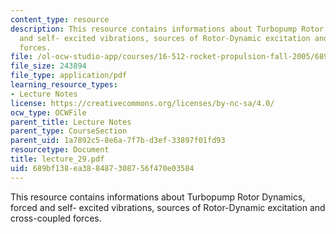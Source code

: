 ```yaml
---
content_type: resource
description: This resource contains informations about Turbopump Rotor Dynamics, forced
  and self- excited vibrations, sources of Rotor-Dynamic excitation and cross-coupled
  forces.
file: /ol-ocw-studio-app/courses/16-512-rocket-propulsion-fall-2005/689bf138ea388487308756f470e03584_lecture_29.pdf
file_size: 243894
file_type: application/pdf
learning_resource_types:
- Lecture Notes
license: https://creativecommons.org/licenses/by-nc-sa/4.0/
ocw_type: OCWFile
parent_title: Lecture Notes
parent_type: CourseSection
parent_uid: 1a7892c5-8e6a-7f7b-d3ef-33897f01fd93
resourcetype: Document
title: lecture_29.pdf
uid: 689bf138-ea38-8487-3087-56f470e03584
---
```

This resource contains informations about Turbopump Rotor Dynamics, forced and self- excited vibrations, sources of Rotor-Dynamic excitation and cross-coupled forces.